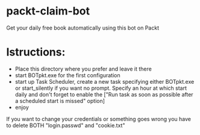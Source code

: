 # packt-claim-bot
Get your daily free book automatically using this bot on Packt
# Istructions:
* Place this directory where you prefer and leave it there
* start BOTpkt.exe for the first configuration
* start up Task Scheduler, create a new task specifying either BOTpkt.exe or start_silently if you want no prompt.
	 Specify an hour at which start daily and don't forget to enable the 
         ["Run task as soon as possible after a scheduled start is missed" option]
* enjoy

If you want to change your credentials or something goes wrong you have to delete BOTH "login.passwd" and "cookie.txt"
